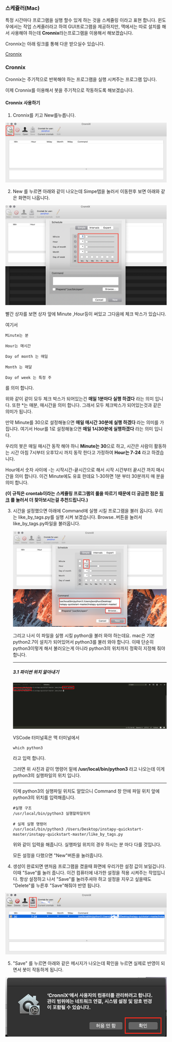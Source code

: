 ### 스케쥴러(Mac)

특정 시간마다 프로그램을 실행 할수 있게 하는 것을 스케쥴링 이라고 표현 합니다. 
윈도우에서는 작업 스케줄러라고 하여 GUI프로그램을 제공하지만, 맥에서는 따로 설치를 해서 사용해야 하는데 **Cronnix**라는프로그램을 이용해서 해보겠습니다.

Cronnix는 아래 링크를 통해 다운 받으실수 있습니다. 

[Cronnix](https://drive.google.com/file/d/1IMB4iOC7i3yz80SNKnLnGPc3xCZzIR47/view?usp=sharing)

### Cronnix 

Cronnix는 주기적으로 반복해야 하는 프로그램을 실행 시켜주는 프로그램 입니다.

이제 Cronnix를 이용해서 봇을 주기적으로 작동하도록 해보겠습니다.

#### Cronnix 사용하기

1. Cronnix를 키고 New를누릅니다. 

![c1](./src/c1.png)



2. New 를 누르면 아래와 같이 나오는데 Simpe탭을 눌러서 이동한후 보면 아래와 같은 화면이 나옵니다.

![c2](./src/c2.png)

빨간 상자를 보면 상자 앞에 Minute ,Hour등이 써있고 그다음에 체크 박스가 있습니다. 

여기서 

```
Minute는 분

Hour는 매시간

Day of month 는 매일

Month 는 매달

Day of week 는 특정 주
```

를 의미 합니다.

위와 같이 같이 모두 체크 박스가 되어있는건 **매일 1분마다 실행 하겠다** 라는 의미 입니다. 
또한 *는 매분, 매시간을 의미 합니다. 그래서 모두 체크박스가 되어있는것과 같은 의미가 됩니다.

만약 Minute를 30으로 설정해놓으면 **매일 매시간 30분에 실행 하겠다** 라는 의미를 가집니다.
여기서 Hour를 1로 설정해놓으면 **매일 1시30분에 실행하겠다** 라는 의미 입니다.

우리의 봇은 매일 매시간 동작 해야 하니 **Minute는 30**으로 하고, 시간은 사람이 활동하는 시간 아침 7시부터 오후12시 까지 동작 한다고 가정하여 **Hour는 7-24** 라고 하겠습니다.

 Hour에서 숫자 사이에 -는 시작시간-끝시간으로 해서 시작 시간부터 끝시간 까지 매시간을 의미 합니다. 
이건 Minute에도 유효 한데요 1-30하면 1분 부터 30분까지 매 분을 의미 합니다. 

**(이 규칙은 crontab이라는 스케쥴링 프로그램의 룰을 따르기 때문에 더 궁금한 점은 [링크](https://jdm.kr/blog/2) 를 눌러서 더 찾아보시는걸 추천드립니다.)**

3. 시간을 설정했으면 아래에 Command에 실행 시킬 프로그램을 불러 옵니다. 우리는 like_by_tags.py를 실행 시켜 보겠습니다. Browse..버튼을 눌러서 like_by_tags.py파일을 불러옵니다.

   ![c3](./src/c3.png)

   그리고 나서 이 파일을 실행 시킬 python을 불러 와야 하는데요. mac은 기본 python2.7이 설치가 되어있어서 python3를 불러 와야 합니다. 이때 단순히 python3이렇게 해서 불러오는게 아니라 python3의 위치까지 정확히 지정해 줘야 합니다.

   ---

   ##### 3.1 파이썬 위치 알아내기

   ![mac-python-location](./src/mac-python-location.png)

   VSCode 터미널혹은 맥 터미널에서 

   ```
   which python3
   ```

   라고 입력 합니다.

   그러면 위 사진과 같이 명령어 밑에 **/usr/local/bin/python3** 라고 나오는데 이게 python3의 실행파일의 위치 입니다.

   ---

   이제 python3의 실행파일 위치도 알았으니 Command 창 안에 파일 위치 앞에 python3의 위치를 입력해줍니다. 

   ```
   #실행 구조
   /usr/local/bin/python3 실행할파일위치
    
   # 실제 실행 명령어
   /usr/local/bin/python3 /Users/Desktop/instapy-quickstart-master/instapy-quickstart-master/like_by_tags.py
   ```

   위와 같이 입력을 해줍니다. 실행파일 위치의 경우 하시는 분 마다 다를 것입니다.

   모든 설정을 다했으면 "New"버튼을 눌러줍니다.

   

4. 생성이 완료되면 맨처음 프로그램을 켰을때 화면에 우리가한 설정 값이 보일겁니다. 이때 "Save"를 눌러 줍니다. 이건 컴퓨터에 내가한 설정을 적용 시켜주는 작업입니다. 항상 설정하고 나서 "Save"를 눌러주셔야 하고 설정을 지우고 싶을때도 "Delete"를 누른후 "Save"해줘야 반영 됩니다.

![new-mac](./src/new-mac.png)



5. "Save" 를 누르면 아래와 같은 메시지가 나오는데 확인을 누르면 실제로 반영이 되면서 봇이 작동하게 됩니다.

![alert-mac](./src/alert-mac.png)
